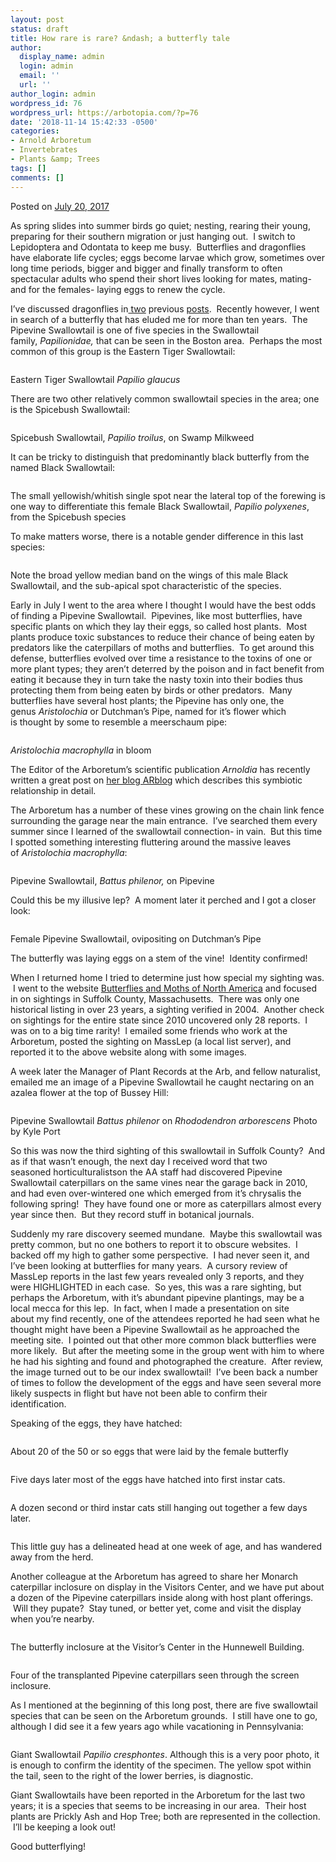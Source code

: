 ```yaml
---
layout: post
status: draft
title: How rare is rare? &ndash; a butterfly tale
author:
  display_name: admin
  login: admin
  email: ''
  url: ''
author_login: admin
wordpress_id: 76
wordpress_url: https://arbotopia.com/?p=76
date: '2018-11-14 15:42:33 -0500'
categories:
- Arnold Arboretum
- Invertebrates
- Plants &amp; Trees
tags: []
comments: []
---
```




<p>Posted on&nbsp;<a href="https://web.archive.org/web/20170912192358/http://www.arbotopia.com/how-rare-is-rare-a-butterfly-tale/">July 20, 2017</a></p>





<p>As spring slides&nbsp;into summer birds go quiet; nesting, rearing their young, preparing for&nbsp;their southern migration or just hanging out. &nbsp;I switch to Lepidoptera and Odontata to keep me busy. &nbsp;Butterflies and dragonflies have elaborate life cycles; eggs become larvae which grow, sometimes over long time periods, bigger and bigger and finally transform to often spectacular adults who spend their short lives looking for mates, mating- and for the females- laying eggs to renew the cycle.</p>





<p>I&rsquo;ve discussed dragonflies in<a href="https://web.archive.org/web/20170912192358/http://www.arbotopia.com/an-ode-to-odonata/">&nbsp;two</a>&nbsp;previous&nbsp;<a href="https://web.archive.org/web/20170912192358/http://www.arbotopia.com/dragonflies-are-everywhere/">posts</a>. &nbsp;Recently however, I went in search of a butterfly that has eluded me for more than&nbsp;ten years. &nbsp;The Pipevine Swallowtail is one of five species in the Swallowtail family,&nbsp;<em>Papilionidae,&nbsp;</em>that can be seen in the Boston area. &nbsp;Perhaps the most common of this group is the Eastern Tiger Swallowtail:</p>


<p><!-- wp:image {"id":1468} --></p>
<figure class="wp-block-image"><img src="https://web.archive.org/web/20170912192358im_/http://www.arbotopia.com/wp-content/uploads/2017/07/P1080473.jpg" alt="" class="wp-image-1468"/></figure>





<p>Eastern Tiger Swallowtail&nbsp;<em>Papilio glaucus</em></p>





<p>There are two other relatively common swallowtail species in the area; one is the Spicebush Swallowtail:</p>


<p><!-- wp:image {"id":1469} --></p>
<figure class="wp-block-image"><img src="https://web.archive.org/web/20170912192358im_/http://www.arbotopia.com/wp-content/uploads/2017/07/P1160832.jpg" alt="" class="wp-image-1469"/></figure>





<p>Spicebush Swallowtail,&nbsp;<em>Papilio troilus</em>, on Swamp Milkweed</p>





<p>It can be tricky to distinguish that predominantly black butterfly from the named Black Swallowtail:</p>


<p><!-- wp:image {"id":1470} --></p>
<figure class="wp-block-image"><img src="https://web.archive.org/web/20170912192358im_/http://www.arbotopia.com/wp-content/uploads/2017/07/P1080961.jpg" alt="" class="wp-image-1470"/></figure>





<p>The small yellowish/whitish single spot near the lateral top of the forewing is one way to differentiate this female Black Swallowtail,&nbsp;<em>Papilio polyxenes</em>, from the Spicebush species</p>





<p>To make matters worse, there is a notable gender difference in this last species:</p>


<p><!-- wp:image {"id":1471} --></p>
<figure class="wp-block-image"><img src="https://web.archive.org/web/20170912192358im_/http://www.arbotopia.com/wp-content/uploads/2017/07/P1250889.jpg" alt="" class="wp-image-1471"/></figure>





<p>Note the broad yellow median band on the wings of this male Black Swallowtail, and the sub-apical spot characteristic of the species.</p>





<p>Early in July&nbsp;I went to the&nbsp;area where I thought I would have the best odds of finding a Pipevine Swallowtail. &nbsp;Pipevines, like most butterflies, have specific plants on which they lay their eggs, so&nbsp;called host plants. &nbsp;Most plants produce toxic substances to reduce their chance of being eaten by predators like the caterpillars of moths and butterflies. &nbsp;To get around this defense, butterflies evolved over time a resistance to the toxins of one or more plant types; they aren&rsquo;t deterred by the poison and in fact benefit from eating it because they in turn take the nasty toxin into their bodies thus protecting them from being eaten by birds or other predators. &nbsp;Many butterflies&nbsp;have several host plants; the Pipevine has only one, the genus&nbsp;<em>Aristolochia</em>&nbsp;or Dutchman&rsquo;s Pipe, named for it&rsquo;s flower which is&nbsp;thought by some to resemble a meerschaum&nbsp;pipe:</p>


<p><!-- wp:image {"id":234} --></p>
<figure class="wp-block-image"><img src="images/2018/11/Dutchmans-Pipe-Aristolochia-macrophylla-1112-88-A.jpg" alt="" class="wp-image-234"/></figure>





<p><em>Aristolochia macrophylla</em>&nbsp;in bloom</p>





<p>The Editor of the Arboretum&rsquo;s scientific publication&nbsp;<em>Arnoldia</em>&nbsp;has recently written a great&nbsp;post on&nbsp;<a href="https://web.archive.org/web/20170912192358/https://www.arboretum.harvard.edu/pipevine-dreams/">her blog ARblog</a>&nbsp;which describes this symbiotic relationship in detail.</p>





<p>The Arboretum has a number of these vines growing on the chain link fence surrounding the garage near the main entrance. &nbsp;I&rsquo;ve searched them every summer since I learned of the swallowtail connection- in vain. &nbsp;But this time I spotted something interesting fluttering around the massive leaves of&nbsp;<em>Aristolochia macrophylla</em>:</p>


<p><!-- wp:image {"id":1473} --></p>
<figure class="wp-block-image"><img src="https://web.archive.org/web/20170912192358im_/http://www.arbotopia.com/wp-content/uploads/2017/07/P1160754.jpg" alt="" class="wp-image-1473"/></figure>





<p>Pipevine Swallowtail,&nbsp;<em>Battus philenor,</em>&nbsp;on Pipevine</p>





<p>Could this be my illusive lep? &nbsp;A moment later it perched and I got a closer look:</p>


<p><!-- wp:image {"id":1474} --></p>
<figure class="wp-block-image"><img src="https://web.archive.org/web/20170912192358im_/http://www.arbotopia.com/wp-content/uploads/2017/07/P1160763.jpg" alt="" class="wp-image-1474"/></figure>





<p>Female Pipevine Swallowtail, ovipositing on Dutchman&rsquo;s Pipe</p>





<p>The butterfly was laying eggs on a stem of the vine! &nbsp;Identity confirmed!</p>





<p>When I returned home I tried to determine just how special my sighting was. &nbsp;I went to the&nbsp;website&nbsp;<a href="https://web.archive.org/web/20170912192358/https://www.butterfliesandmoths.org/">Butterflies and Moths of North America</a>&nbsp;and focused in on sightings in Suffolk County, Massachusetts. &nbsp;There was only one historical listing in over 23 years, a sighting verified in 2004. &nbsp;Another check on sightings for the entire state since 2010&nbsp;uncovered only 28 reports. &nbsp;I was on to a big time rarity! &nbsp;I emailed some friends who work at the Arboretum, posted the sighting on MassLep (a local list server), and reported it to the above website along with some images.</p>





<p>A week later the&nbsp;Manager of Plant Records at the Arb, and fellow naturalist, emailed me an image of a Pipevine Swallowtail he caught&nbsp;nectaring on an azalea flower at the top of Bussey Hill:</p>


<p><!-- wp:image {"id":1481} --></p>
<figure class="wp-block-image"><img src="https://web.archive.org/web/20170912192358im_/http://www.arbotopia.com/wp-content/uploads/2017/07/IMG_0628.jpg" alt="" class="wp-image-1481"/></figure>





<p>Pipevine Swallowtail&nbsp;<em>Battus philenor</em>&nbsp;on&nbsp;<em>Rhododendron arborescens</em>&nbsp;Photo by Kyle Port</p>





<p>So this was now the third sighting of this swallowtail in Suffolk County? &nbsp;And as if that wasn&rsquo;t enough, the next day I received word that two seasoned&nbsp;horticulturalistson the AA staff had discovered Pipevine Swallowtail caterpillars on the same vines near the garage back in 2010, and had even over-wintered one which emerged&nbsp;from it&rsquo;s chrysalis the following spring! &nbsp;They have found one or more as caterpillars almost every year since then. &nbsp;But they&nbsp;record stuff in botanical journals.</p>





<p>Suddenly my rare discovery seemed mundane. &nbsp;Maybe this swallowtail was pretty common, but no one bothers to report it to obscure websites. &nbsp;I backed off my high to gather some perspective. &nbsp;I had never seen it, and I&rsquo;ve been looking at butterflies for many years. &nbsp;A cursory review of MassLep reports&nbsp;in the last few years revealed only 3 reports, and they were HIGHLIGHTED in&nbsp;each case. &nbsp;So yes, this was a rare sighting, but perhaps the Arboretum, with it&rsquo;s abundant pipevine plantings, may be a local mecca for this lep. &nbsp;In fact, when I made a presentation on site about&nbsp;my find recently, one of the attendees reported he had seen what he thought might have been a Pipevine Swallowtail as he approached the meeting site. &nbsp;I pointed out that other&nbsp;more common black butterflies were more likely. &nbsp;But after the meeting some in the group&nbsp;went with him to where he had his sighting and found and photographed the creature. &nbsp;After review, the image turned out to be our index swallowtail! &nbsp;I&rsquo;ve been back a number of times to follow the development of the eggs and have seen several more likely suspects in flight but have not been able to confirm their identification.</p>





<p>Speaking of the eggs, they have hatched:</p>


<p><!-- wp:image {"id":1475} --></p>
<figure class="wp-block-image"><img src="https://web.archive.org/web/20170912192358im_/http://www.arbotopia.com/wp-content/uploads/2017/07/P1160914.jpg" alt="" class="wp-image-1475"/></figure>





<p>About 20 of the 50 or so eggs that were laid by the female butterfly</p>


<p><!-- wp:image {"id":1476} --></p>
<figure class="wp-block-image"><img src="https://web.archive.org/web/20170912192358im_/http://www.arbotopia.com/wp-content/uploads/2017/07/P1170001.jpg" alt="" class="wp-image-1476"/></figure>





<p>Five days later most of the eggs have hatched into first instar cats.</p>


<p><!-- wp:image {"id":1477} --></p>
<figure class="wp-block-image"><img src="https://web.archive.org/web/20170912192358im_/http://www.arbotopia.com/wp-content/uploads/2017/07/P1170064.jpg" alt="" class="wp-image-1477"/></figure>





<p>A dozen second or third instar cats still hanging out together a few days later.</p>


<p><!-- wp:image {"id":1478} --></p>
<figure class="wp-block-image"><img src="https://web.archive.org/web/20170912192358im_/http://www.arbotopia.com/wp-content/uploads/2017/07/P1170133.jpg" alt="" class="wp-image-1478"/></figure>





<p>This little guy has a delineated head at one week of age, and has wandered away from the herd.</p>





<p>Another colleague at the Arboretum has agreed to share her Monarch caterpillar inclosure on display in the Visitors Center, and we have put about a dozen of the Pipevine caterpillars inside along with host plant&nbsp;offerings. &nbsp;Will they pupate? &nbsp;Stay tuned, or better yet, come and visit the display when you&rsquo;re nearby.</p>


<p><!-- wp:image {"id":1479} --></p>
<figure class="wp-block-image"><img src="https://web.archive.org/web/20170912192358im_/http://www.arbotopia.com/wp-content/uploads/2017/07/P1170157.jpg" alt="" class="wp-image-1479"/></figure>





<p>The butterfly inclosure at the Visitor&rsquo;s Center in the Hunnewell Building.</p>


<p><!-- wp:image {"id":1480} --></p>
<figure class="wp-block-image"><img src="https://web.archive.org/web/20170912192358im_/http://www.arbotopia.com/wp-content/uploads/2017/07/P1170156.jpg" alt="" class="wp-image-1480"/></figure>





<p>Four of the transplanted Pipevine caterpillars seen through the screen inclosure.</p>





<p>As I mentioned at the beginning of this long post, there are five swallowtail species that can be&nbsp;seen on the Arboretum grounds. &nbsp;I still have one to go, although I did see it a few years ago while vacationing in Pennsylvania:</p>


<p><!-- wp:image {"id":1483} --></p>
<figure class="wp-block-image"><img src="https://web.archive.org/web/20170912192358im_/http://www.arbotopia.com/wp-content/uploads/2017/07/P1210692.jpg" alt="" class="wp-image-1483"/></figure>





<p>Giant Swallowtail&nbsp;<em>Papilio cresphontes</em>. Although this is a very poor photo, it is enough to confirm the identity of the specimen. The yellow spot within the tail, seen to the right of the lower berries, is diagnostic.</p>





<p>Giant Swallowtails have been reported in the Arboretum for the last two years; it is a species that seems to be&nbsp;increasing in our area. &nbsp;Their host plants are Prickly Ash and Hop Tree; both are represented in the collection. &nbsp;I&rsquo;ll be keeping a look out!</p>





<p>Good butterflying!</p>


